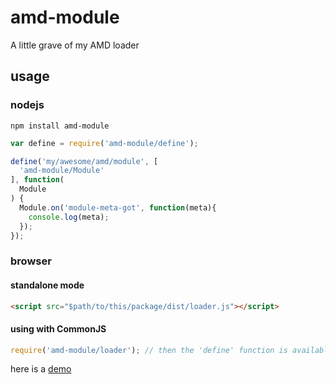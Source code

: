 
# amd-module

A little grave of my AMD loader

## usage

### nodejs

```shell
npm install amd-module
```

```javascript
var define = require('amd-module/define');

define('my/awesome/amd/module', [
  'amd-module/Module'
], function(
  Module
) {
  Module.on('module-meta-got', function(meta){
    console.log(meta);
  });
});
```

### browser

#### standalone mode

```html
<script src="$path/to/this/package/dist/loader.js"></script>
```

#### using with CommonJS

```javascript
require('amd-module/loader'); // then the 'define' function is available
```

here is a [demo](https://github.com/leungwensen/amd-module/tree/master/demo)

